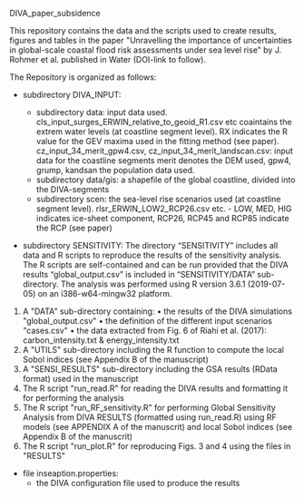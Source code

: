 DIVA_paper_subsidence

This repository contains the data and the scripts used to create results, figures and tables in the paper "Unravelling the importance of uncertainties in global-scale coastal flood risk assessments under sea level rise" by J. Rohmer et al. published in Water (DOI-link to follow).

The Repository is organized as follows:

 - subdirectory DIVA_INPUT:
   * subdirectory data: input data used.
     cls_input_surges_ERWIN_relative_to_geoid_R1.csv etc coaintains the extrem water levels (at coastline segment level). RX indicates the R value for the GEV maxima used in the fitting method (see paper).
     cz_input_34_merit_gpw4.csv, cz_input_34_merit_landscan.csv: input data for the coastline segments merit denotes the DEM used, gpw4, grump, kandsan the population data used.
   * subdirectory data/gis: a shapefile of the global coastline, divided into the DIVA-segments
   * subdirectory scen: the sea-level rise scenarios used (at coastline segment level). 
     rlsr_ERWIN_LOW2_RCP26.csv etc. - LOW, MED, HIG indicates ice-sheet component, RCP26, RCP45 and RCP85 indicate the RCP (see paper) 

 - subdirectory SENSITIVITY: The directory “SENSITIVITY” includes all data and R scripts to reproduce the results of the sensitivity analysis. The R scripts are self-contained and can be run provided that the DIVA results “global_output.csv” is included in “SENSITIVITY/DATA” sub-directory. The analysis was performed using R version 3.6.1 (2019-07-05) on an i386-w64-mingw32 platform.

1) A "DATA" sub-directory containing:
    • the results of the DIVA simulations "global_output.csv"
    • the definition of the different input scenarios "cases.csv"
    • the data extracted from Fig. 6 of Riahi et al. (2017): carbon_intensity.txt & energy_intensity.txt
2) A "UTILS" sub-directory including the R function to compute the local Sobol indices (see Appendix B of the manuscript)
3) A "SENSI_RESULTS" sub-directory including the GSA results (RData format) used in the manuscript
4) The R script "run_read.R" for reading the DIVA results and formatting it for performing the analysis
5) The R script "run_RF_sensitivity.R" for performing Global Sensitivity Analysis from DIVA RESULTS (formatted using run_read.R) using RF models (see APPENDIX A of the manuscrit)
and local Sobol indices (see Appendix B of the manuscrit)
6) The R script "run_plot.R" for reproducing Figs. 3 and 4 using the files in "RESULTS"

 - file inseaption.properties:
   * the DIVA configuration file used to produce the results

        
